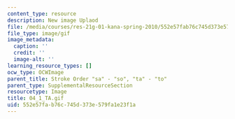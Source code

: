 ```yaml
---
content_type: resource
description: New image Uplaod
file: /media/courses/res-21g-01-kana-spring-2010/552e57fab76c745d373e579fa1e23f1a_04_1_TA.gif
file_type: image/gif
image_metadata:
  caption: ''
  credit: ''
  image-alt: ''
learning_resource_types: []
ocw_type: OCWImage
parent_title: Stroke Order "sa" - "so", "ta" - "to"
parent_type: SupplementalResourceSection
resourcetype: Image
title: 04_1_TA.gif
uid: 552e57fa-b76c-745d-373e-579fa1e23f1a
---
```

